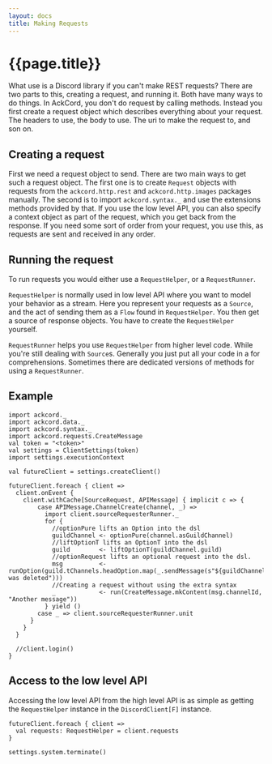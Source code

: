 ```yaml
---
layout: docs
title: Making Requests
---
```


# {{page.title}}
What use is a Discord library if you can't make REST requests? There are two parts to this, creating a request, and running it. Both have many ways to do things. In AckCord, you don't do request by calling methods. Instead you first create a request object which describes everything about your request. The headers to use, the body to use. The uri to make the request to, and son on.

## Creating a request
First we need a request object to send. There are two main ways to get such a request object. The first one is to create `Request` objects with requests from the `ackcord.http.rest` and `ackcord.http.images` packages manually. The second is to import `ackcord.syntax._` and use the extensions methods provided by that. If you use the low level API, you can also specify a context object as part of the request, which you get back from the response. If you need some sort of order from your request, you use this, as requests are sent and received in any order.

## Running the request
To run requests you would either use a `RequestHelper`, or a `RequestRunner`. 

`RequestHelper` is normally used in low level API where you want to model your behavior as a stream. Here you represent your requests as a `Source`, and the act of sending them as a `Flow` found in `RequestHelper`. You then get a source of response objects. You have to create the `RequestHelper` yourself.

`RequestRunner` helps you use `RequestHelper` from higher level code. While you're still dealing with `Source`s. Generally you just put all your code in a for comprehensions. Sometimes there are dedicated versions of methods for using a `RequestRunner`.

## Example

```tut:silent
import ackcord._
import ackcord.data._
import ackcord.syntax._
import ackcord.requests.CreateMessage
val token = "<token>"
val settings = ClientSettings(token)
import settings.executionContext

val futureClient = settings.createClient()

futureClient.foreach { client =>
  client.onEvent {
    client.withCache[SourceRequest, APIMessage] { implicit c => {
        case APIMessage.ChannelCreate(channel, _) =>
          import client.sourceRequesterRunner._
          for {
            //optionPure lifts an Option into the dsl
            guildChannel <- optionPure(channel.asGuildChannel)
            //liftOptionT lifts an OptionT into the dsl
            guild        <- liftOptionT(guildChannel.guild)
            //optionRequest lifts an optional request into the dsl.
            msg          <- runOption(guild.tChannels.headOption.map(_.sendMessage(s"${guildChannel.name} was deleted")))
            //Creating a request without using the extra syntax
            _            <- run(CreateMessage.mkContent(msg.channelId, "Another message"))
          } yield ()
        case _ => client.sourceRequesterRunner.unit
      }
    }
  }
  
  //client.login()
}
```

## Access to the low level API
Accessing the low level API from the high level API is as simple as getting the `RequestHelper` instance in the `DiscordClient[F]` instance.
```tut
futureClient.foreach { client =>
  val requests: RequestHelper = client.requests
}
```

```tut:invisible
settings.system.terminate()
```
